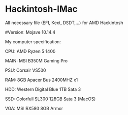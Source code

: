 # Hackintosh-IMac
All necessary file (EFI, Kext, DSDT,...) for AMD Hackintosh


#Version: Mojave 10.14.4


My computer specification:

CPU: AMD Ryzen 5 1400

MAIN: MSI B350M Gaming Pro

PSU: Corsair VS500

RAM: 8GB Apacer Bus 2400MHZ x1

HDD: Western Digital Blue 1TB Sata 3

SSD: Colorfull SL300 128GB Sata 3 (MacOS)

VGA: MSI RX580 8GB Armor 
